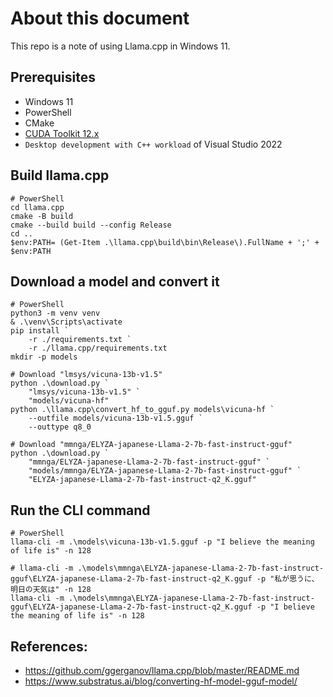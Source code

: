 # About this document

This repo is a note of using Llama.cpp in Windows 11.

## Prerequisites

- Windows 11
- PowerShell
- CMake
- [CUDA Toolkit 12.x](https://developer.nvidia.com/cuda-toolkit)
- `Desktop development with C++ workload` of Visual Studio 2022

## Build llama.cpp

```shell
# PowerShell
cd llama.cpp
cmake -B build
cmake --build build --config Release
cd ..
$env:PATH= (Get-Item .\llama.cpp\build\bin\Release\).FullName + ';' + $env:PATH
```

## Download a model and convert it

```shell
# PowerShell
python3 -m venv venv
& .\venv\Scripts\activate
pip install `
    -r ./requirements.txt `
    -r ./llama.cpp/requirements.txt
mkdir -p models

# Download "lmsys/vicuna-13b-v1.5"
python .\download.py `
    "lmsys/vicuna-13b-v1.5" `
    "models/vicuna-hf"
python .\llama.cpp\convert_hf_to_gguf.py models\vicuna-hf `
    --outfile models/vicuna-13b-v1.5.gguf `
    --outtype q8_0

# Download "mmnga/ELYZA-japanese-Llama-2-7b-fast-instruct-gguf"
python .\download.py `
    "mmnga/ELYZA-japanese-Llama-2-7b-fast-instruct-gguf" `
    "models/mmnga/ELYZA-japanese-Llama-2-7b-fast-instruct-gguf" `
    "ELYZA-japanese-Llama-2-7b-fast-instruct-q2_K.gguf"
```

## Run the CLI command

```shell
# PowerShell
llama-cli -m .\models\vicuna-13b-v1.5.gguf -p "I believe the meaning of life is" -n 128

# llama-cli -m .\models\mmnga\ELYZA-japanese-Llama-2-7b-fast-instruct-gguf\ELYZA-japanese-Llama-2-7b-fast-instruct-q2_K.gguf -p "私が思うに、明日の天気は" -n 128
llama-cli -m .\models\mmnga\ELYZA-japanese-Llama-2-7b-fast-instruct-gguf\ELYZA-japanese-Llama-2-7b-fast-instruct-q2_K.gguf -p "I believe the meaning of life is" -n 128
```


## References:

- https://github.com/ggerganov/llama.cpp/blob/master/README.md
- https://www.substratus.ai/blog/converting-hf-model-gguf-model/
